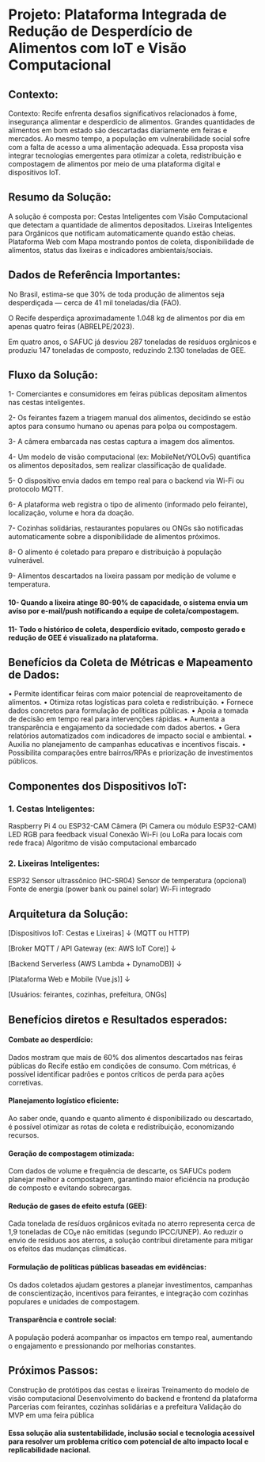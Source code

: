 # Projeto: Plataforma Integrada de Redução de Desperdício de Alimentos com IoT e Visão Computacional  


## Contexto: 

Contexto:
Recife enfrenta desafios significativos relacionados à fome, insegurança alimentar e desperdício de alimentos. Grandes quantidades de alimentos em bom estado são descartadas diariamente em feiras e mercados. Ao mesmo tempo, a população em vulnerabilidade social sofre com a falta de acesso a uma alimentação adequada. Essa proposta visa integrar tecnologias emergentes para otimizar a coleta, redistribuição e compostagem de alimentos por meio de uma plataforma digital e dispositivos IoT.  




## Resumo da Solução:

A solução é composta por:
Cestas Inteligentes com Visão Computacional que detectam a quantidade de alimentos depositados.
Lixeiras Inteligentes para Orgânicos que notificam automaticamente quando estão cheias.
Plataforma Web com Mapa mostrando pontos de coleta, disponibilidade de alimentos, status das lixeiras e indicadores ambientais/sociais.


## Dados de Referência Importantes:

No Brasil, estima-se que 30% de toda produção de alimentos seja desperdiçada — cerca de 41 mil toneladas/dia (FAO).

O Recife desperdiça aproximadamente 1.048 kg de alimentos por dia em apenas quatro feiras (ABRELPE/2023).

Em quatro anos, o SAFUC já desviou 287 toneladas de resíduos orgânicos e produziu 147 toneladas de composto, reduzindo 2.130 toneladas de GEE.



## Fluxo da Solução:

1- Comerciantes e consumidores em feiras públicas depositam alimentos nas cestas inteligentes.

2- Os feirantes fazem a triagem manual dos alimentos, decidindo se estão aptos para consumo humano ou apenas para polpa ou compostagem.

3- A câmera embarcada nas cestas captura a imagem dos alimentos.

4- Um modelo de visão computacional (ex: MobileNet/YOLOv5) quantifica os alimentos depositados, sem realizar classificação de qualidade.

5- O dispositivo envia dados em tempo real para o backend via Wi-Fi ou protocolo MQTT.

6- A plataforma web registra o tipo de alimento (informado pelo feirante), localização, volume e hora da doação.

7- Cozinhas solidárias, restaurantes populares ou ONGs são notificadas automaticamente sobre a disponibilidade de alimentos próximos.

8- O alimento é coletado para preparo e distribuição à população vulnerável.

9- Alimentos descartados na lixeira passam por medição de volume e temperatura.

#### 10- Quando a lixeira atinge 80-90% de capacidade, o sistema envia um aviso por e-mail/push notificando a equipe de coleta/compostagem.
#### 11- Todo o histórico de coleta, desperdício evitado, composto gerado e redução de GEE é visualizado na plataforma.



## Benefícios da Coleta de Métricas e Mapeamento de Dados:

• Permite identificar feiras com maior potencial de reaproveitamento de alimentos.
• Otimiza rotas logísticas para coleta e redistribuição.
• Fornece dados concretos para formulação de políticas públicas.
• Apoia a tomada de decisão em tempo real para intervenções rápidas.
• Aumenta a transparência e engajamento da sociedade com dados abertos.
• Gera relatórios automatizados com indicadores de impacto social e ambiental.
• Auxilia no planejamento de campanhas educativas e incentivos fiscais.
• Possibilita comparações entre bairros/RPAs e priorização de investimentos públicos.



## Componentes dos Dispositivos IoT:

### 1. Cestas Inteligentes:

Raspberry Pi 4 ou ESP32-CAM
Câmera (Pi Camera ou módulo ESP32-CAM)
LED RGB para feedback visual
Conexão Wi-Fi (ou LoRa para locais com rede fraca)
Algoritmo de visão computacional embarcado



### 2. Lixeiras Inteligentes:

ESP32
Sensor ultrassônico (HC-SR04)
Sensor de temperatura (opcional)
Fonte de energia (power bank ou painel solar)
Wi-Fi integrado



## Arquitetura da Solução:

[Dispositivos IoT: Cestas e Lixeiras] 
     ↓ (MQTT ou HTTP)
     
[Broker MQTT / API Gateway (ex: AWS IoT Core)]
     ↓
     
[Backend Serverless (AWS Lambda + DynamoDB)]
     ↓
     
[Plataforma Web e Mobile (Vue.js)]
     ↓
     
[Usuários: feirantes, cozinhas, prefeitura, ONGs]



## Benefícios diretos e Resultados esperados:

#### Combate ao desperdício: 
Dados mostram que mais de 60% dos alimentos descartados nas feiras públicas do Recife estão em condições de consumo. Com métricas, é possível identificar padrões e pontos críticos de perda para ações corretivas.
#### Planejamento logístico eficiente: 
Ao saber onde, quando e quanto alimento é disponibilizado ou descartado, é possível otimizar as rotas de coleta e redistribuição, economizando recursos.
#### Geração de compostagem otimizada:
Com dados de volume e frequência de descarte, os SAFUCs podem planejar melhor a compostagem, garantindo maior eficiência na produção de composto e evitando sobrecargas.
#### Redução de gases de efeito estufa (GEE):
Cada tonelada de resíduos orgânicos evitada no aterro representa cerca de 1,9 toneladas de CO₂e não emitidas (segundo IPCC/UNEP). Ao reduzir o envio de resíduos aos aterros, a solução contribui diretamente para mitigar os efeitos das mudanças climáticas.
#### Formulação de políticas públicas baseadas em evidências:
Os dados coletados ajudam gestores a planejar investimentos, campanhas de conscientização, incentivos para feirantes, e integração com cozinhas populares e unidades de compostagem.
#### Transparência e controle social:
A população poderá acompanhar os impactos em tempo real, aumentando o engajamento e pressionando por melhorias constantes.



## Próximos Passos:

Construção de protótipos das cestas e lixeiras
Treinamento do modelo de visão computacional
Desenvolvimento do backend e frontend da plataforma
Parcerias com feirantes, cozinhas solidárias e a prefeitura
Validação do MVP em uma feira pública
#### Essa solução alia sustentabilidade, inclusão social e tecnologia acessível para resolver um problema crítico com potencial de alto impacto local e replicabilidade nacional.














